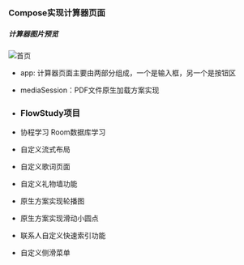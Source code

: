 ### Compose实现计算器页面
##### 计算器图片预览
![首页](https://raw.githubusercontent.com/xiayiye5/CalculatorCompose/blob/master/screenShoot/%E8%AE%A1%E7%AE%97%E5%99%A8.png)
- app: 计算器页面主要由两部分组成，一个是输入框，另一个是按钮区
- mediaSession：PDF文件原生加载方案实现

- ### FlowStudy项目
- 协程学习 Room数据库学习
- 自定义流式布局
- 自定义歌词页面
- 自定义礼物墙功能
- 原生方案实现轮播图
- 原生方案实现滑动小圆点
- 联系人自定义快速索引功能
- 自定义侧滑菜单